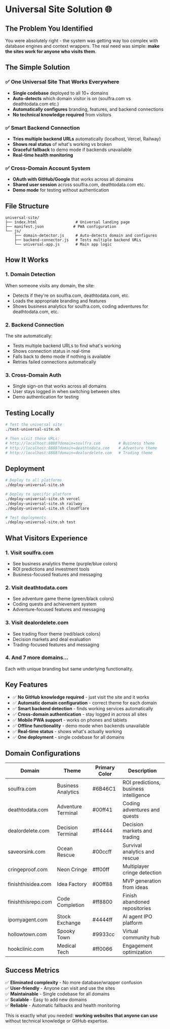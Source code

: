 # Universal Site Solution 🌐

## The Problem You Identified
You were absolutely right - the system was getting way too complex with database engines and context wrappers. The real need was simple: **make the sites work for anyone who visits them**.

## The Simple Solution

### ✅ One Universal Site That Works Everywhere
- **Single codebase** deployed to all 10+ domains
- **Auto-detects** which domain visitor is on (soulfra.com vs deathtodata.com etc.)
- **Automatically configures** branding, features, and backend connections
- **No technical knowledge required** from visitors

### ✅ Smart Backend Connection
- **Tries multiple backend URLs** automatically (localhost, Vercel, Railway)
- **Shows real status** of what's working vs broken
- **Graceful fallback** to demo mode if backends unavailable
- **Real-time health monitoring**

### ✅ Cross-Domain Account System
- **OAuth with GitHub/Google** that works across all domains
- **Shared user session** across soulfra.com, deathtodata.com etc.
- **Demo mode** for testing without authentication

## File Structure

```
universal-site/
├── index.html                 # Universal landing page
├── manifest.json             # PWA configuration
└── js/
    ├── domain-detector.js     # Auto-detects domain and configures
    ├── backend-connector.js   # Tests multiple backend URLs
    └── universal-app.js       # Main app logic
```

## How It Works

### 1. Domain Detection
When someone visits any domain, the site:
- Detects if they're on soulfra.com, deathtodata.com, etc.
- Loads the appropriate branding and features
- Shows business analytics for soulfra.com, coding adventures for deathtodata.com, etc.

### 2. Backend Connection
The site automatically:
- Tests multiple backend URLs to find what's working
- Shows connection status in real-time
- Falls back to demo mode if nothing is available
- Retries failed connections automatically

### 3. Cross-Domain Auth
- Single sign-on that works across all domains
- User stays logged in when switching between sites
- Demo authentication for testing

## Testing Locally

```bash
# Test the universal site
./test-universal-site.sh

# Then visit these URLs:
# http://localhost:8888?domain=soulfra.com        # Business theme
# http://localhost:8888?domain=deathtodata.com    # Adventure theme  
# http://localhost:8888?domain=dealordelete.com   # Trading theme
```

## Deployment

```bash
# Deploy to all platforms
./deploy-universal-site.sh

# Deploy to specific platform
./deploy-universal-site.sh vercel
./deploy-universal-site.sh railway
./deploy-universal-site.sh cloudflare

# Test deployments
./deploy-universal-site.sh test
```

## What Visitors Experience

### 1. Visit soulfra.com
- See business analytics theme (purple/blue colors)
- ROI predictions and investment tools
- Business-focused features and messaging

### 2. Visit deathtodata.com  
- See adventure game theme (green/black colors)
- Coding quests and achievement system
- Adventure-focused features and messaging

### 3. Visit dealordelete.com
- See trading floor theme (red/black colors)
- Decision markets and deal evaluation
- Trading-focused features and messaging

### 4. And 7 more domains...
Each with unique branding but same underlying functionality.

## Key Features

- ✅ **No GitHub knowledge required** - just visit the site and it works
- ✅ **Automatic domain configuration** - correct theme for each domain
- ✅ **Smart backend detection** - finds working services automatically  
- ✅ **Cross-domain authentication** - stay logged in across all sites
- ✅ **Mobile PWA support** - works on phones and tablets
- ✅ **Offline functionality** - demo mode when backends unavailable
- ✅ **Real-time status** - shows what's actually working
- ✅ **One deployment** - single codebase for all domains

## Domain Configurations

| Domain | Theme | Primary Color | Description |
|--------|-------|---------------|-------------|
| soulfra.com | Business Analytics | #6B46C1 | ROI predictions, business intelligence |
| deathtodata.com | Adventure Terminal | #00ff41 | Coding adventures and quests |
| dealordelete.com | Decision Terminal | #ff4444 | Decision markets and trading |
| saveorsink.com | Ocean Rescue | #00ccff | Survival analytics and rescue |
| cringeproof.com | Neon Cringe | #ff00ff | Multiplayer cringe detection |
| finishthisidea.com | Idea Factory | #00ff88 | MVP generation from ideas |
| finishthisrepo.com | Code Completion | #ff8800 | Finish abandoned repositories |
| ipomyagent.com | Stock Exchange | #4444ff | AI agent IPO platform |
| hollowtown.com | Spooky Town | #9933cc | Virtual community hub |
| hookclinic.com | Medical Tech | #ff0066 | Engagement optimization |

## Success Metrics

✅ **Eliminated complexity** - No more database/wrapper confusion  
✅ **User-friendly** - Anyone can visit and use the sites  
✅ **Maintainable** - Single codebase for all domains  
✅ **Scalable** - Easy to add new domains  
✅ **Reliable** - Automatic fallbacks and health monitoring  

This is exactly what you needed: **working websites that anyone can use** without technical knowledge or GitHub expertise.
